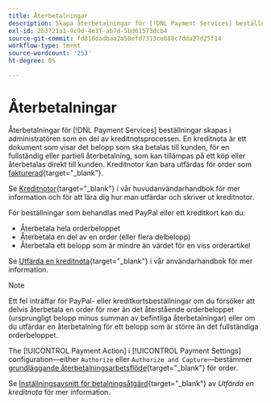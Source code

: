 ```yaml
---
title: Återbetalningar
description: Skapa återbetalningar för [!DNL Payment Services] beställningar hos administratören som en del av kreditnotsprocessen.
exl-id: 2b3721a1-9c9d-4e3f-ab7d-5bd61573dcb4
source-git-commit: fd818dadbaa2a58efd7313ce888c7dda27d25f14
workflow-type: tm+mt
source-wordcount: '253'
ht-degree: 0%

---
```


# Återbetalningar

Återbetalningar för [!DNL Payment Services] beställningar skapas i administratören som en del av kreditnotsprocessen. En kreditnota är ett dokument som visar det belopp som ska betalas till kunden, för en fullständig eller partiell återbetalning, som kan tillämpas på ett köp eller återbetalas direkt till kunden. Kreditnotor kan bara utfärdas för order som [fakturerad](https://docs.magento.com/user-guide/sales/invoice-create.html){target="_blank"}.

Se [Kreditnotor](https://docs.magento.com/user-guide/sales/credit-memos.html){target="_blank"} i vår huvudanvändarhandbok för mer information och för att lära dig hur man utfärdar och skriver ut kreditnotor.

För beställningar som behandlas med PayPal eller ett kreditkort kan du:

* Återbetala hela orderbeloppet
* Återbetala en del av en order (eller flera delbelopp)
* Återbetala ett belopp som är mindre än värdet för en viss orderartikel

Se [Utfärda en kreditnota](https://docs.magento.com/user-guide/sales/credit-memo-create.html){target="_blank"} i vår användarhandbok för mer information.

>[!NOTE]
>
>Ett fel inträffar för PayPal- eller kreditkortsbeställningar om du försöker att delvis återbetala en order för mer än det återstående orderbeloppet (ursprungligt belopp minus summan av befintliga återbetalningar) eller om du utfärdar en återbetalning för ett belopp som är större än det fullständiga orderbeloppet.

The [!UICONTROL Payment Action] i [!UICONTROL Payment Settings] configuration—either `Authorize` eller `Authorize and Capture`—bestämmer [grundläggande återbetalningsarbetsflöde](https://docs.magento.com/user-guide/sales/credit-memos.html#refund-workflow){target="_blank"} för order.

Se [Inställningsavsnitt för betalningsåtgärd](https://docs.magento.com/user-guide/sales/credit-memo-create.html#payment-action-setting){target="_blank"} av _Utfärda en kreditnota_ för mer information.
